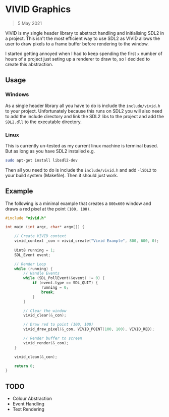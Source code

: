 # VIVID Graphics
> 5 May 2021

VIVID is my single header library to abstract handling and initialising SDL2 in
a project. This isn't the most efficient way to use SDL2 as VIVID allows the 
user to draw pixels to a frame buffer before rendering to the window.

I started getting annoyed when I had to keep spending the first `x` number of 
hours of a project just seting up a renderer to draw to, so I decided to create
this abstraction.

## Usage

### Windows

As a single header library all you have to do is include the `include/vivid.h` 
to your project. Unfortunately because this runs on SDL2 you will also need to
add the include directory and link the SDL2 libs to the project and add the 
`SDL2.dll` to the executable directory.

### Linux

This is currently un-tested as my current linux machine is terminal based. But
as long as you have SDL2 installed e.g.

```BASH
sudo apt-get install libsdl2-dev
```

Then all you need to do is include the `include/vivid.h` and add `-lSDL2` to
your build system (Makefile). Then it should just work.

## Example

The following is a minimal example that creates a `800x600` window and draws a
red pixel at the point `(100, 100)`.

```C
#include "vivid.h"

int main (int argc, char* argv[]) {

    // Create VIVID context
    vivid_context _con = vivid_create("Vivid Example", 800, 600, 0);
    
    Uint8 running = 1;
    SDL_Event event;

    // Render Loop
    while (running) {
        // Handle Events 
        while (SDL_PollEvent(&event) != 0) {
			if (event.type == SDL_QUIT) {
                running = 0; 
                break;
            }
		}

        // Clear the window
        vivid_clear(&_con);

        // Draw red to point (100, 100)
        vivid_draw_pixel(&_con, VIVID_POINT(100, 100), VIVID_RED);

        // Render buffer to screen
        vivid_render(&_con);
    }

    vivid_clean(&_con);

    return 0;
}
```

## TODO

- Colour Abstraction
- Event Handling
- Text Rendering